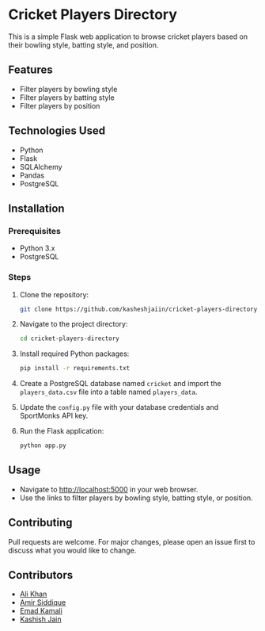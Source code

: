 # Cricket Players Directory

This is a simple Flask web application to browse cricket players based on their bowling style, batting style, and position.

## Features

- Filter players by bowling style
- Filter players by batting style
- Filter players by position

## Technologies Used

- Python
- Flask
- SQLAlchemy
- Pandas
- PostgreSQL

## Installation

### Prerequisites

- Python 3.x
- PostgreSQL

### Steps

1. Clone the repository:

    ```bash
    git clone https://github.com/kasheshjaiin/cricket-players-directory.git
    ```

2. Navigate to the project directory:

    ```bash
    cd cricket-players-directory
    ```

3. Install required Python packages:

    ```bash
    pip install -r requirements.txt
    ```

4. Create a PostgreSQL database named `cricket` and import the `players_data.csv` file into a table named `players_data`.

5. Update the `config.py` file with your database credentials and SportMonks API key.

6. Run the Flask application:

    ```bash
    python app.py
    ```

## Usage

- Navigate to [http://localhost:5000](http://localhost:5000) in your web browser.
- Use the links to filter players by bowling style, batting style, or position.

## Contributing

Pull requests are welcome. For major changes, please open an issue first to discuss what you would like to change.

## Contributors

- [Ali Khan](https://github.com/khanali37gmail)
- [Amir Siddique](https://github.com/ajsidd)
- [Emad Kamali](https://github.com/Emadkamali)
- [Kashish Jain](https://github.com/kasheshjaiin)

